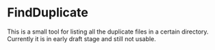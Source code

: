 FindDuplicate
=============
This is a small tool for listing all the duplicate files in a certain directory. Currently it is in early draft stage and still not usable. 
